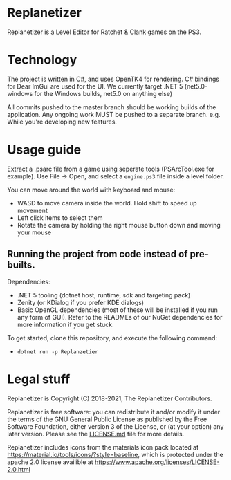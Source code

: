 # Replanetizer

Replanetizer is a Level Editor for Ratchet &amp; Clank games on the PS3.

# Technology

The project is written in C#, and uses OpenTK4 for rendering. C# bindings for Dear ImGui are used for the UI.
We currently target .NET 5 (net5.0-windows for the Windows builds, net5.0 on anything else)

All commits pushed to the master branch should be working builds of the application.
Any ongoing work MUST be pushed to a separate branch. e.g. While you're developing new features.

# Usage guide

Extract a .psarc file from a game using seperate tools (PSArcTool.exe for example).
Use File -> Open, and select a `engine.ps3` file inside a level folder.

You can move around the world with keyboard and mouse:

 - WASD to move camera inside the world. Hold shift to speed up movement
 - Left click items to select them
 - Rotate the camera by holding the right mouse button down and moving your mouse

## Running the project from code instead of pre-builts.

Dependencies:

 - .NET 5 tooling (dotnet host, runtime, sdk and targeting pack)
 - Zenity (or KDialog if you prefer KDE dialogs)
 - Basic OpenGL dependencies (most of these will be installed if you run any form of GUI).
   Refer to the READMEs of our NuGet dependencies for more information if you get stuck.


To get started, clone this repository, and execute the following command:

 - `dotnet run -p Replanzetier`


# Legal stuff

Replanetizer is Copyright (C) 2018-2021, The Replanetizer Contributors.

Replanetizer is free software: you can redistribute it and/or modify
it under the terms of the GNU General Public License as published by
the Free Software Foundation, either version 3 of the License, or
(at your option) any later version. 
Please see the [LICENSE.md](LICENSE.md) file for more details.

Replanetizer includes icons from the materials icon pack located at https://material.io/tools/icons/?style=baseline, 
which is protected under the apache 2.0 license availible at https://www.apache.org/licenses/LICENSE-2.0.html

